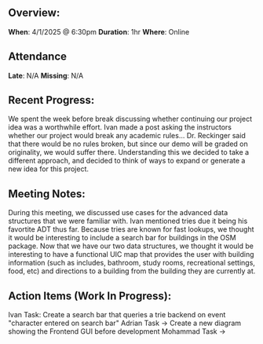 ## Overview:

**When**: 4/1/2025 @ 6:30pm
**Duration**: 1hr
**Where**: Online

## Attendance

**Late**: N/A
**Missing**: N/A

## Recent Progress:

We spent the week before break discussing whether continuing our project idea was a worthwhile effort. Ivan made a post asking the instructors whether our project would break any academic rules... Dr. Reckinger said that there would be no rules broken, but since our demo will be graded on originality, we would suffer there.
Understanding this we decided to take a different approach, and decided to think of ways to expand or generate a new idea for this project.

## Meeting Notes:

During this meeting, we discussed use cases for the advanced data structures that we were familiar with. Ivan mentioned tries due it being his favortite ADT thus far. Because tries are known for fast lookups, we thought it would be interesting to include a search bar for buildings in the OSM package.
<Include disjoint set use case here>
Now that we have our two data structures, we thought it would be interesting to have a functional UIC map that provides the user with building information (such as includes, bathroom, study rooms, recreational settings, food, etc) and directions to a building from the building they are currently at.

## Action Items (Work In Progress):

Ivan Task: Create a search bar that queries a trie backend on event "character entered on search bar"
Adrian Task -> Create a new diagram showing the Frontend GUI before development
Mohammad Task -> <Include your tasks here>
